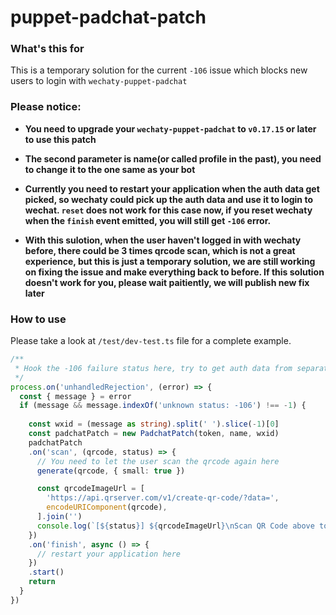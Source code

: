 # puppet-padchat-patch

### What's this for
This is a temporary solution for the current `-106` issue which blocks new users to login with `wechaty-puppet-padchat`

### Please notice:

* **You need to upgrade your `wechaty-puppet-padchat` to `v0.17.15` or later to use this patch**

* **The second parameter is name(or called profile in the past), you need to change it to the one same as your bot**

* **Currently you need to restart your application when the auth data get picked, so wechaty could pick up the auth data and use it to login to wechat. `reset` does not work for this case now, if you reset wechaty when the `finish` event emitted, you will still get `-106` error.**

* **With this sulotion, when the user haven't logged in with wechaty before, there could be 3 times qrcode scan, which is not a great experience, but this is just a temporary solution, we are still working on fixing the issue and make everything back to before. If this solution doesn't work for you, please wait paitiently, we will publish new fix later**

### How to use

Please take a look at `/test/dev-test.ts` file for a complete example.

```typescript
/**
 * Hook the -106 failure status here, try to get auth data from separate server
 */
process.on('unhandledRejection', (error) => {
  const { message } = error
  if (message && message.indexOf('unknown status: -106') !== -1) {
    
    const wxid = (message as string).split(' ').slice(-1)[0]
    const padchatPatch = new PadchatPatch(token, name, wxid)
    padchatPatch
    .on('scan', (qrcode, status) => {
      // You need to let the user scan the qrcode again here
      generate(qrcode, { small: true })

      const qrcodeImageUrl = [
        'https://api.qrserver.com/v1/create-qr-code/?data=',
        encodeURIComponent(qrcode),
      ].join('')
      console.log(`[${status}] ${qrcodeImageUrl}\nScan QR Code above to log in: `)
    })
    .on('finish', async () => {
      // restart your application here
    })
    .start()
    return
  }
})
```
